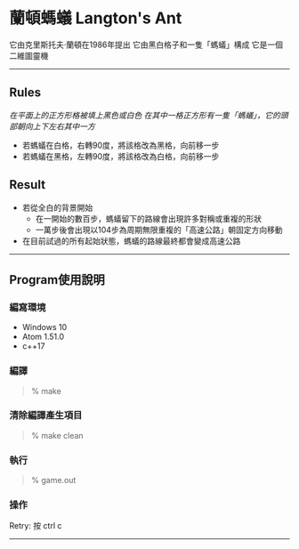 # 蘭頓螞蟻 Langton's Ant
它由克里斯托夫·蘭頓在1986年提出
它由黑白格子和一隻「螞蟻」構成
它是一個二維圖靈機

---

## Rules
*在平面上的正方形格被填上黑色或白色*
*在其中一格正方形有一隻「螞蟻」，它的頭部朝向上下左右其中一方*
+ 若螞蟻在白格，右轉90度，將該格改為黑格，向前移一步
+ 若螞蟻在黑格，左轉90度，將該格改為白格，向前移一步

## Result
+ 若從全白的背景開始
    + 在一開始的數百步，螞蟻留下的路線會出現許多對稱或重複的形狀
    + 一萬步後會出現以104步為周期無限重複的「高速公路」朝固定方向移動
+ 在目前試過的所有起始狀態，螞蟻的路線最終都會變成高速公路

---

## Program使用說明
### 編寫環境
+ Windows 10
+ Atom 1.51.0
+ c++17
### 編譯
> % make
### 清除編譯產生項目
> % make clean
### 執行
> % game.out
### 操作
Retry: 按 ctrl c

___
